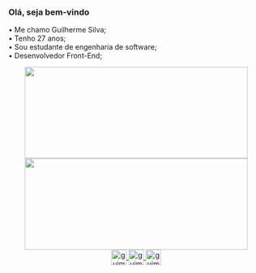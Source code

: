 ### Olá, seja bem-vindo

• Me chamo Guilherme Silva; <br>
• Tenho 27 anos; <br>
• Sou estudante de engenharia de software; <br>
• Desenvolvedor Front-End; <br>

<div align="center">
  <a href="https://github.com/guime33">
  <img height="180em" width="440px" src="https://github-readme-stats.vercel.app/api?username=guime33&show_icons=true&theme=dark&include_all_commits=true&count_private=true"/>
  <img height="180em" width="440px" src="https://github-readme-stats.vercel.app/api/top-langs/?username=guime33&layout=compact&langs_count=7&theme=dark"/>
</div>
  <div align="center">
    <img align="center" alt="guime33-HTML" height="30"  src="https://img.shields.io/badge/-HTML5-333333?style=flat&logo=HTML5">
    <img align="center" alt="guime33-CSS" height="30"  src="https://img.shields.io/badge/-CSS-333333?style=flat&logo=CSS3&logoColor=1572B6">
    <img align="center" alt="guime33-Js" height="30"  src="https://img.shields.io/badge/-JavaScript-333333?style=flat&logo=javascript">
    
